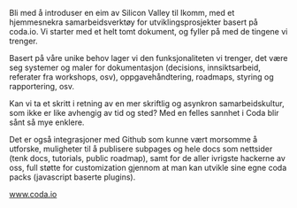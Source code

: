 Bli med å introduser en eim av Silicon Valley til Ikomm, med et hjemmesnekra samarbeidsverktøy for utviklingsprosjekter basert på coda.io. Vi starter med et helt tomt dokument, og fyller på med de tingene vi trenger. 

Basert på våre unike behov lager vi den funksjonaliteten vi trenger, det være seg systemer og maler for dokumentasjon (decisions, innsiktsarbeid, referater fra workshops, osv), oppgavehåndtering, roadmaps, styring og rapportering, osv. 

Kan vi ta et skritt i retning av en mer skriftlig og asynkron samarbeidskultur, som ikke er like avhengig av tid og sted? Med en felles sannhet i Coda blir sånt så mye enklere. 

Det er også integrasjoner med Github som kunne vært morsomme å utforske, muligheter til å publisere subpages og hele docs som nettsider (tenk docs, tutorials, public roadmap), samt for de aller ivrigste hackerne av oss, full støtte for customization gjennom at man kan utvikle sine egne coda packs (javascript baserte plugins).


www.coda.io

